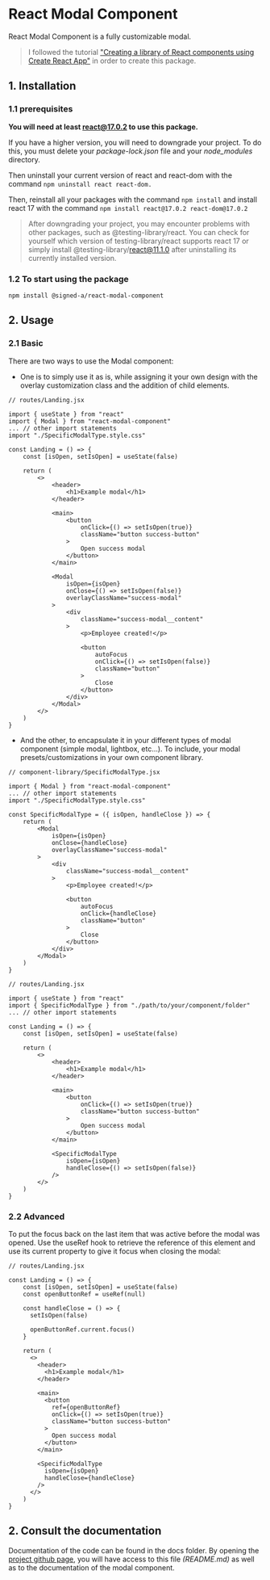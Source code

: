 # React Modal Component

React Modal Component is a fully customizable modal.

> I followed the tutorial ["Creating a library of React components using Create React App"](https://hackernoon.com/creating-a-library-of-react-components-using-create-react-app-without-ejecting-d182df690c6b) in order to create this package.

## 1. Installation

### 1.1 prerequisites

**You will need at least react@17.0.2 to use this package.**

If you have a higher version, you will need to downgrade your project. To do this, you must delete your _package-lock.json_ file and your _node_modules_ directory.

Then uninstall your current version of react and react-dom with the command `npm uninstall react react-dom.`

Then, reinstall all your packages with the command `npm install` and install react 17 with the command `npm install react@17.0.2 react-dom@17.0.2`

> After downgrading your project, you may encounter problems with other packages, such as @testing-library/react. You can check for yourself which version of testing-library/react supports react 17 or simply install @testing-library/react@11.1.0 after uninstalling its currently installed version.

### 1.2 To start using the package

```
npm install @signed-a/react-modal-component
```

## 2. Usage

### 2.1 Basic

There are two ways to use the Modal component:

- One is to simply use it as is, while assigning it your own design with the overlay customization class and the addition of child elements.

```
// routes/Landing.jsx

import { useState } from "react"
import { Modal } from "react-modal-component"
... // other import statements
import "./SpecificModalType.style.css"

const Landing = () => {
    const [isOpen, setIsOpen] = useState(false)

    return (
        <>
            <header>
                <h1>Example modal</h1>
            </header>

            <main>
                <button
                    onClick={() => setIsOpen(true)}
                    className="button success-button"
                >
                    Open success modal
                </button>
            </main>

            <Modal
                isOpen={isOpen}
                onClose={() => setIsOpen(false)}
                overlayClassName="success-modal"
            >
                <div
                    className="success-modal__content"
                >
                    <p>Employee created!</p>

                    <button
                        autoFocus
                        onClick={() => setIsOpen(false)}
                        className="button"
                    >
                        Close
                    </button>
                </div>
            </Modal>
        </>
    )
}
```

- And the other, to encapsulate it in your different types of modal component (simple modal, lightbox, etc...). To include, your modal presets/customizations in your own component library.

```
// component-library/SpecificModalType.jsx

import { Modal } from "react-modal-component"
... // other import statements
import "./SpecificModalType.style.css"

const SpecificModalType = ({ isOpen, handleClose }) => {
    return (
        <Modal
            isOpen={isOpen}
            onClose={handleClose}
            overlayClassName="success-modal"
        >
            <div
                className="success-modal__content"
            >
                <p>Employee created!</p>

                <button
                    autoFocus
                    onClick={handleClose}
                    className="button"
                >
                    Close
                </button>
            </div>
        </Modal>
    )
}

// routes/Landing.jsx

import { useState } from "react"
import { SpecificModalType } from "./path/to/your/component/folder"
... // other import statements

const Landing = () => {
    const [isOpen, setIsOpen] = useState(false)

    return (
        <>
            <header>
                <h1>Example modal</h1>
            </header>

            <main>
                <button
                    onClick={() => setIsOpen(true)}
                    className="button success-button"
                >
                    Open success modal
                </button>
            </main>

            <SpecificModalType
                isOpen={isOpen}
                handleClose={() => setIsOpen(false)}
            />
        </>
    )
}
```

### 2.2 Advanced

To put the focus back on the last item that was active before the modal was opened. Use the useRef hook to retrieve the reference of this element and use its current property to give it focus when closing the modal:

```
// routes/Landing.jsx

const Landing = () => {
    const [isOpen, setIsOpen] = useState(false)
    const openButtonRef = useRef(null)

    const handleClose = () => {
      setIsOpen(false)

      openButtonRef.current.focus()
    }

    return (
      <>
        <header>
          <h1>Example modal</h1>
        </header>

        <main>
          <button
            ref={openButtonRef}
            onClick={() => setIsOpen(true)}
            className="button success-button"
          >
            Open success modal
          </button>
        </main>

        <SpecificModalType
          isOpen={isOpen}
          handleClose={handleClose}
        />
      </>
    )
}
```

## 2. Consult the documentation

Documentation of the code can be found in the docs folder. By opening the [project github page](https://yannicklefaivre.github.io/react-modal-component/), you will have access to this file _(README.md)_ as well as to the documentation of the modal component.
